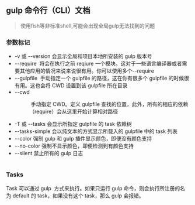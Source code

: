 ## gulp 命令行（CLI）文档

> 使用fish等非标准shell,可能会出现全局gulp无法找到的问题  

### 参数标记
* -v 或 --version 会显示全局和项目本地所安装的 gulp 版本号
* --require <module path> 将会在执行之前 reqiure 一个模块。这对于一些语言编译器或者需要其他应用的情况来说来说很有用。你可以使用多个--require
* --gulpfile <gulpfile path> 手动指定一个 gulpfile 的路径，这在你有很多个 gulpfile 的时候很有用。这也会将 CWD 设置到该 gulpfile 所在目录
* --cwd <dir path> 手动指定 CWD。定义 gulpfile 查找的位置，此外，所有的相应的依赖（require）会从这里开始计算相对路径
* -T 或 --tasks 会显示所指定 gulpfile 的 task 依赖树
* --tasks-simple 会以纯文本的方式显示所载入的 gulpfile 中的 task 列表
* --color 强制 gulp 和 gulp 插件显示颜色，即便没有颜色支持
* --no-color 强制不显示颜色，即便检测到有颜色支持
* --silent 禁止所有的 gulp 日志

  
# 

###  Tasks 
Task 可以通过 gulp <task1> <task2> 方式来执行。如果只运行 gulp 命令，则会执行所注册的名为 default 的 task，如果没有这个 task，那么 gulp 会报错。


